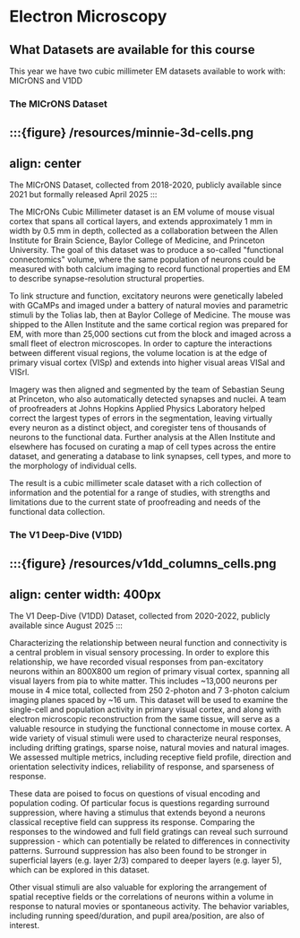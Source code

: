 # Electron Microscopy


## What Datasets are available for this course

This year we have two cubic millimeter EM datasets available to work with: MICrONS and V1DD


### The MICrONS Dataset

:::{figure} /resources/minnie-3d-cells.png
---
align: center
---
The MICrONS Dataset, collected from 2018-2020, publicly available since 2021 but formally released April 2025
:::

The MICrONs Cubic Millimeter dataset is an EM volume of mouse visual cortex that spans all
cortical layers, and extends approximately 1 mm in width by 0.5 mm in depth,
collected as a collaboration between the Allen Institute for Brain Science,
Baylor College of Medicine, and Princeton University.
The goal of this dataset was to produce a so-called "functional connectomics"
volume, where the same population of neurons could be measured with both calcium
imaging to record functional properties and EM to describe synapse-resolution
structural properties.

To link structure and function, excitatory neurons were genetically labeled with
GCaMPs and imaged under a battery of natural movies and parametric stimuli by
the Tolias lab, then at Baylor College of Medicine. The mouse was shipped to the
Allen Institute and the same cortical region was prepared for EM, with more than
25,000 sections cut from the block and imaged across a small fleet of electron
microscopes. In order to capture the interactions between different visual
regions, the volume location is at the edge of primary visual cortex (VISp) and extends
into higher visual areas VISal and VISrl.

Imagery was then aligned and segmented by the team of Sebastian Seung at
Princeton, who also automatically detected synapses and nuclei. A team of
proofreaders at Johns Hopkins Applied Physics Laboratory helped correct the
largest types of errors in the segmentation, leaving virtually every neuron as a
distinct object, and coregister tens of thousands of neurons to the functional
data. Further analysis at the Allen Institute and elsewhere has focused on
curating a map of cell types across the entire dataset, and generating a
database to link synapses, cell types, and more to the morphology of individual
cells.

The result is a cubic millimeter scale dataset with a rich collection of
information and the potential for a range of studies, with strengths and
limitations due to the current state of proofreading and needs of the functional
data collection.


### The V1 Deep-Dive (V1DD)

:::{figure} /resources/v1dd_columns_cells.png
---
align: center
width: 400px
---
The V1 Deep-Dive (V1DD) Dataset, collected from 2020-2022, publicly available since August 2025
:::

Characterizing the relationship between neural function and connectivity is a central problem in
visual sensory processing. In order to explore this relationship, we have recorded visual
responses from pan-excitatory neurons within an 800X800 um region of primary visual cortex,
spanning all visual layers from pia to white matter. This includes ~13,000 neurons per mouse in
4 mice total, collected from 250 2-photon and 7 3-photon calcium imaging planes spaced by ~16
um. This dataset will be used to examine the single-cell and population activity in primary visual
cortex, and along with electron microscopic reconstruction from the same tissue, will serve as a
valuable resource in studying the functional connectome in mouse cortex. A wide variety of
visual stimuli were used to characterize neural responses, including drifting gratings, sparse
noise, natural movies and natural images. We assessed multiple metrics, including receptive
field profile, direction and orientation selectivity indices, reliability of response, and sparseness
of response. 

These data are poised to focus on questions of visual encoding and population coding. Of particular focus is questions regarding surround suppression, where having a stimulus that extends beyond a neurons classical receptive field can suppress its response. Comparing the responses to the windowed and full field gratings can reveal such surround suppression - which can potentially be related to differences in connectivity patterns. Surround suppression has also been found to be stronger in superficial layers (e.g. layer 2/3) compared to deeper layers (e.g. layer 5), which can be explored in this dataset.

Other visual stimuli are also valuable for exploring the arrangement of spatial receptive fields or the correlations of neurons within a volume in response to natural movies or spontaneous activity. The behavior variables, including running speed/duration, and pupil area/position, are also of interest.

